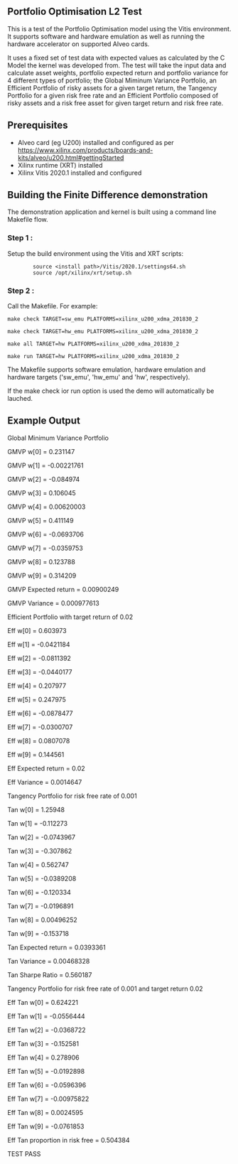 ## Portfolio Optimisation L2 Test 
This is a test of the Portfolio Optimisation model using the Vitis environment.  It supports software and hardware emulation as well as running the hardware accelerator on supported Alveo cards.

It uses a fixed set of test data with expected values as calculated by the C Model the kernel was developed from. The test will take the input data and calculate asset weights, portfolio expected return and portfolio variance for 4 different types of portfolio; the Global Miminum Variance Portfolio, an Efficient Portfolio of risky assets for a given target return, the Tangency Portfolio for a given risk free rate and an Efficient Portfolio composed of risky assets and a risk free asset for given target return and risk free rate.

## Prerequisites
- Alveo card (eg U200) installed and configured as per https://www.xilinx.com/products/boards-and-kits/alveo/u200.html#gettingStarted
- Xilinx runtime (XRT) installed
- Xilinx Vitis 2020.1 installed and configured

## Building the Finite Difference demonstration
The demonstration application and kernel is built using a command line Makefile flow.

### Step 1 :
Setup the build environment using the Vitis and XRT scripts:

            source <install path>/Vitis/2020.1/settings64.sh
            source /opt/xilinx/xrt/setup.sh

### Step 2 :
Call the Makefile. For example:

	make check TARGET=sw_emu PLATFORMS=xilinx_u200_xdma_201830_2

	make check TARGET=hw_emu PLATFORMS=xilinx_u200_xdma_201830_2

	make all TARGET=hw PLATFORMS=xilinx_u200_xdma_201830_2
        
	make run TARGET=hw PLATFORMS=xilinx_u200_xdma_201830_2

The Makefile supports software emulation, hardware emulation and hardware targets ('sw_emu', 'hw_emu' and 'hw', respectively).



If the make check ior run option is used the demo will automatically be lauched.


## Example Output
Global Minimum Variance Portfolio

GMVP w[0] = 0.231147

GMVP w[1] = -0.00221761

GMVP w[2] = -0.084974

GMVP w[3] = 0.106045

GMVP w[4] = 0.00620003

GMVP w[5] = 0.411149

GMVP w[6] = -0.0693706

GMVP w[7] = -0.0359753

GMVP w[8] = 0.123788

GMVP w[9] = 0.314209

GMVP Expected return = 0.00900249

GMVP Variance = 0.000977613

Efficient Portfolio with target return of 0.02

Eff w[0] = 0.603973

Eff w[1] = -0.0421184

Eff w[2] = -0.0811392

Eff w[3] = -0.0440177

Eff w[4] = 0.207977

Eff w[5] = 0.247975

Eff w[6] = -0.0878477

Eff w[7] = -0.0300707

Eff w[8] = 0.0807078

Eff w[9] = 0.144561

Eff Expected return = 0.02

Eff Variance = 0.0014647

Tangency Portfolio for risk free rate of 0.001

Tan w[0] = 1.25948

Tan w[1] = -0.112273

Tan w[2] = -0.0743967

Tan w[3] = -0.307862

Tan w[4] = 0.562747

Tan w[5] = -0.0389208

Tan w[6] = -0.120334

Tan w[7] = -0.0196891

Tan w[8] = 0.00496252

Tan w[9] = -0.153718

Tan Expected return = 0.0393361

Tan Variance = 0.00468328

Tan Sharpe Ratio = 0.560187

Tangency Portfolio for risk free rate of 0.001 and target return 0.02

Eff Tan w[0] = 0.624221

Eff Tan w[1] = -0.0556444

Eff Tan w[2] = -0.0368722

Eff Tan w[3] = -0.152581

Eff Tan w[4] = 0.278906

Eff Tan w[5] = -0.0192898

Eff Tan w[6] = -0.0596396

Eff Tan w[7] = -0.00975822

Eff Tan w[8] = 0.0024595

Eff Tan w[9] = -0.0761853

Eff Tan proportion in risk free = 0.504384

TEST PASS

